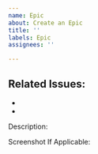 ```yaml
---
name: Epic
about: Create an Epic
title: ''
labels: Epic
assignees: ''

---
```


Related Issues:
- 
- 
- 
  
Description:


Screenshot If Applicable:
